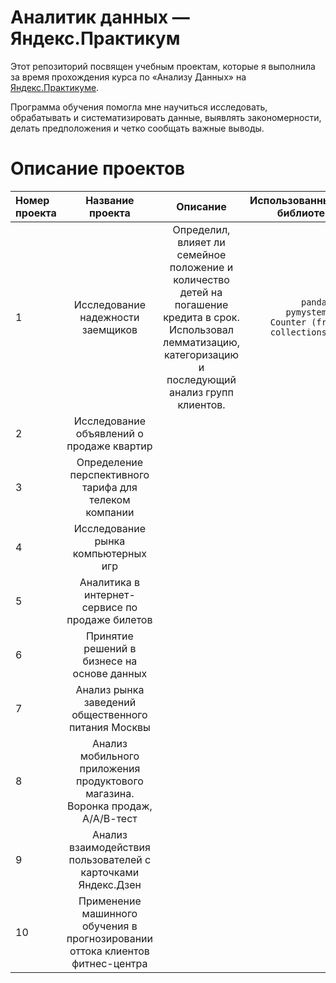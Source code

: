 # Аналитик данных — Яндекс.Практикум

Этот репозиторий посвящен учебным проектам, которые я выполнила за время прохождения курса по «Анализу Данных» на [Яндекс.Практикуме](https://praktikum.yandex.ru/data-analyst/).

Программа обучения помогла мне научиться исследовать, обрабатывать и систематизировать данные, выявлять закономерности, делать предположения и четко сообщать важные выводы.

# Описание проектов

Номер проекта| Название проекта| Описание| Использованные библиотеки
:---------------|:---------------:|:---------------------:|------------------------------------:
1|Исследование надежности заемщиков|Определил, влияет ли семейное положение и количество детей на погашение кредита в срок. Использовал лемматизацию, категоризацию и последующий анализ групп клиентов.| ```pandas, pymystem3, Counter (from collections).```
2|Исследование объявлений о продаже квартир|
3|Определение перспективного тарифа для телеком компании|
4|Исследование рынка компьютерных игр|
5|Аналитика в интернет-сервисе по продаже билетов|
6|Принятие решений в бизнесе на основе данных|
7|Анализ рынка заведений общественного питания Москвы|
8|Анализ мобильного приложения продуктового магазина. Воронка продаж, А/А/В-тест|
9|Анализ взаимодействия пользователей с карточками Яндекс.Дзен|
10|Применение машинного обучения в прогнозировании оттока клиентов фитнес-центра|
